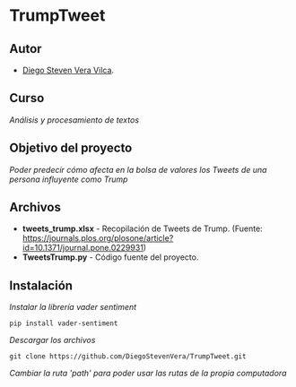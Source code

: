 # TrumpTweet

## Autor

* [Diego Steven Vera Vilca](https://github.com/DiegoStevenVera/).

## Curso

_Análisis y procesamiento de textos_

## Objetivo del proyecto

_Poder predecir cómo afecta en la bolsa de valores los Tweets de una persona influyente como Trump_

## Archivos

* **tweets_trump.xlsx** - Recopilación de Tweets de Trump. (Fuente: https://journals.plos.org/plosone/article?id=10.1371/journal.pone.0229931)
* **TweetsTrump.py** - Código fuente del proyecto.

## Instalación

_Instalar la librería vader sentiment_
```
pip install vader-sentiment
```
_Descargar los archivos_
```
git clone https://github.com/DiegoStevenVera/TrumpTweet.git
```
_Cambiar la ruta 'path' para poder usar las rutas de la propia computadora_
